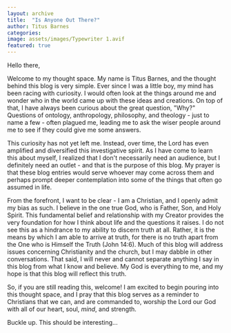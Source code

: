 ```yaml
---
layout: archive
title:  "Is Anyone Out There?"
author: Titus Barnes
categories:
image: assets/images/Typewriter 1.avif
featured: true
---
```

Hello there,

Welcome to my thought space. My name is Titus Barnes, and the thought behind this blog is very simple. Ever since I was a little boy, my mind has been racing with curiosity. I would often look at the things around me and wonder who in the world came up with these ideas and creations. On top of that, I have always been curious about the great question, "Why?" Questions of ontology, anthropology, philosophy, and theology - just to name a few - often plagued me, leading me to ask the wiser people around me to see if they could give me some answers.

This curiosity has not yet left me. Instead, over time, the Lord has even amplified and diversified this investigative spirit. As I have come to learn this about myself, I realized that I don't necessarily need an audience, but I definitely need an outlet - and that is the purpose of this blog. My prayer is that these blog entries would serve whoever may come across them and perhaps prompt deeper contemplation into some of the things that often go assumed in life. 

From the forefront, I want to be clear - I am a Christian, and I openly admit my bias as such. I believe in the one true God, who is Father, Son, and Holy Spirit. This fundamental belief and relationship with my Creator provides the very foundation for how I think about life and the questions it raises. I do not see this as a hindrance to my ability to discern truth at all. Rather, it is the means by which I am able to arrive at truth, for there is no truth apart from the One who is Himself the Truth (John 14:6). Much of this blog will address issues concerning Christianity and the church, but I may dabble in other conversations. That said, I will never and cannot separate anything I say in this blog from what I know and believe. My God is everything to me, and my hope is that this blog will reflect this truth.

So, if you are still reading this, welcome! I am excited to begin pouring into this thought space, and I pray that this blog serves as a reminder to Christians that we can, and are commanded to, worship the Lord our God with all of our heart, soul, *mind*, and strength.

Buckle up. This should be interesting...